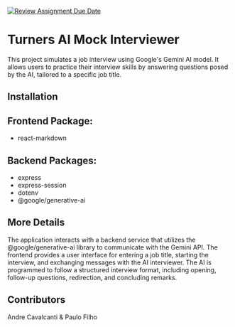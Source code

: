 [![Review Assignment Due Date](https://classroom.github.com/assets/deadline-readme-button-22041afd0340ce965d47ae6ef1cefeee28c7c493a6346c4f15d667ab976d596c.svg)](https://classroom.github.com/a/-_97V13W)
# Turners AI Mock Interviewer

This project simulates a job interview using Google's Gemini AI model.  It allows users to practice their interview skills by answering questions posed by the AI, tailored to a specific job title.

## Installation

## Frontend Package:

* react-markdown

## Backend Packages:

* express
* express-session
* dotenv
* @google/generative-ai

## More Details

The application interacts with a backend service that utilizes the @google/generative-ai library to communicate with the Gemini API. The frontend provides a user interface for entering a job title, starting the interview, and exchanging messages with the AI interviewer. The AI is programmed to follow a structured interview format, including opening, follow-up questions, redirection, and concluding remarks.


## Contributors

Andre Cavalcanti & Paulo Filho
